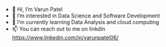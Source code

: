 - 👋 Hi, I’m Varun Patel
- 👀 I’m interested in Data Science and Software Development
- 🌱 I’m currently learning Data Analysis and cloud computing   
- 📫 You can reach out to me on linkdin https://www.linkedin.com/in/varunpatel06/

<!---
varunpatel07/varunpatel07 is a ✨ special ✨ repository because its `README.md` (this file) appears on your GitHub profile.
You can click the Preview link to take a look at your changes.
--->

